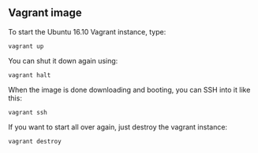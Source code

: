 ## Vagrant image

To start the Ubuntu 16.10 Vagrant instance, type:

```
vagrant up
```

You can shut it down again using:

```
vagrant halt
```

When the image is done downloading and booting, you can SSH into it like this:

```
vagrant ssh
```

If you want to start all over again, just destroy the vagrant instance:
```
vagrant destroy
```

